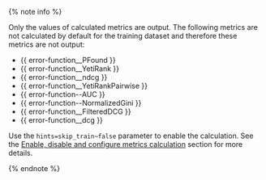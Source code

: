 
{% note info %}

Only the values of calculated metrics are output. The following metrics are not calculated by default for the training dataset and therefore these metrics are not output:

- {{ error-function__PFound }}
- {{ error-function__YetiRank }}
- {{ error-function__ndcg }}
- {{ error-function__YetiRankPairwise }}
- {{ error-function--AUC }}
- {{ error-function--NormalizedGini }}
- {{ error-function__FilteredDCG }}
- {{ error-function__dcg }}

Use the `hints=skip_train~false` parameter to enable the calculation. See the [Enable, disable and configure metrics calculation](../../../concepts/loss-functions.md#enable-disable-configure-metrics) section for more details.

{% endnote %}

